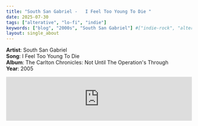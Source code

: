 ```yaml
---
title: "South San Gabriel -   I Feel Too Young To Die "
date: 2025-07-30
tags: ["alterative", "lo-fi", "indie"] 
keywords: ["blog", "2000s", "South San Gabriel"] #["indie-rock", "alterative", "rock", "lo-fi", "new", "60s", "70s", "80s", "90s", "2000s", "2010s", "2020s"]
layout: single_about
---
```


**Artist**: South San Gabriel \
**Song**:  I Feel Too Young To Die \
**Album**: The Carlton Chronicles: Not Until The Operation's Through \
**Year**: 2005

<iframe style="border: 0; width: 100%; height: 120px;" src="https://bandcamp.com/EmbeddedPlayer/album=2796751373/size=large/bgcol=ffffff/linkcol=0687f5/tracklist=false/artwork=small/transparent=true/" seamless><a href="https://southsangabriel.bandcamp.com/album/the-carlton-chronicles-not-until-the-operations-through">The Carlton Chronicles: Not Until The Operation&#39;s Through by South San Gabriel</a></iframe>